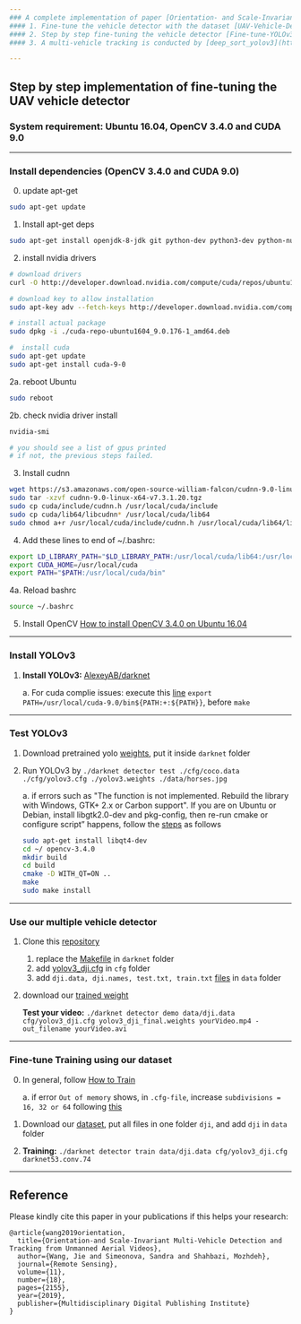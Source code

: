 ```yaml
---
### A complete implementation of paper [Orientation- and Scale-Invariant Multi-Vehicle Detection and Tracking from Unmanned Aerial Videos](http://jiewang.name/publications/rsmdpi2019) is 
#### 1. Fine-tune the vehicle detector with the dataset [UAV-Vehicle-Detection-Dataset](https://github.com/jwangjie/UAV-Vehicle-Detection-Dataset). 
#### 2. Step by step fine-tuning the vehicle detector [Fine-tune-YOLOv3](https://github.com/jwangjie/Fine-tune-YOLOv3).
#### 3. A multi-vehicle tracking is conducted by [deep_sort_yolov3](https://github.com/jwangjie/deep_sort_yolov3).

---
```


## Step by step implementation of fine-tuning the UAV vehicle detector

### System requirement: Ubuntu 16.04, OpenCV 3.4.0 and CUDA 9.0

---
### Install dependencies (OpenCV 3.4.0 and CUDA 9.0)
0. update apt-get   
``` bash 
sudo apt-get update
```
   
1. Install apt-get deps  
``` bash
sudo apt-get install openjdk-8-jdk git python-dev python3-dev python-numpy python3-numpy build-essential python-pip python3-pip python-virtualenv swig python-wheel libcurl3-dev curl   
```

2. install nvidia drivers 
``` bash
# download drivers
curl -O http://developer.download.nvidia.com/compute/cuda/repos/ubuntu1604/x86_64/cuda-repo-ubuntu1604_9.0.176-1_amd64.deb

# download key to allow installation
sudo apt-key adv --fetch-keys http://developer.download.nvidia.com/compute/cuda/repos/ubuntu1604/x86_64/7fa2af80.pub

# install actual package
sudo dpkg -i ./cuda-repo-ubuntu1604_9.0.176-1_amd64.deb

#  install cuda 
sudo apt-get update
sudo apt-get install cuda-9-0   
```    

  2a. reboot Ubuntu
  ```bash
  sudo reboot
  ```    

  2b. check nvidia driver install 
  ``` bash
  nvidia-smi   

  # you should see a list of gpus printed    
  # if not, the previous steps failed.   
  ``` 

3. Install cudnn 

``` bash
wget https://s3.amazonaws.com/open-source-william-falcon/cudnn-9.0-linux-x64-v7.3.1.20.tgz
sudo tar -xzvf cudnn-9.0-linux-x64-v7.3.1.20.tgz
sudo cp cuda/include/cudnn.h /usr/local/cuda/include
sudo cp cuda/lib64/libcudnn* /usr/local/cuda/lib64
sudo chmod a+r /usr/local/cuda/include/cudnn.h /usr/local/cuda/lib64/libcudnn*
```    

4. Add these lines to end of ~/.bashrc:   
``` bash
export LD_LIBRARY_PATH="$LD_LIBRARY_PATH:/usr/local/cuda/lib64:/usr/local/cuda/extras/CUPTI/lib64"
export CUDA_HOME=/usr/local/cuda
export PATH="$PATH:/usr/local/cuda/bin"
```   

4a. Reload bashrc     
``` bash 
source ~/.bashrc
```   

5. Install OpenCV
[How to install OpenCV 3.4.0 on Ubuntu 16.04]( https://www.pytorials.com/how-to-install-opencv340-on-ubuntu1604/)

---

### Install YOLOv3

1. **Install YOLOv3:** [AlexeyAB/darknet](https://github.com/AlexeyAB/darknet)   
   
   a.	For cuda complie issues: execute this [line](https://github.com/pjreddie/darknet/issues/200#issuecomment-329692411) `export     PATH=/usr/local/cuda-9.0/bin${PATH:+:${PATH}}`, before `make`
   
---

### Test YOLOv3 

1. Download pretrained yolo [weights](https://pjreddie.com/media/files/yolov3.weights), put it inside `darknet` folder    
   
2. Run YOLOv3 by `./darknet detector test ./cfg/coco.data ./cfg/yolov3.cfg ./yolov3.weights ./data/horses.jpg`

   a. if errors such as "The function is not implemented. Rebuild the library with Windows, GTK+ 2.x or Carbon support". If you are on Ubuntu or Debian, install libgtk2.0-dev and pkg-config, then re-run cmake or configure script” happens, follow the [steps]( https://stackoverflow.com/questions/14655969/opencv-error-the-function-is-not-implemented?answertab=active#tab-top) as follows
   ``` bash 
   sudo apt-get install libqt4-dev
   cd ~/ opencv-3.4.0
   mkdir build
   cd build
   cmake -D WITH_QT=ON ..
   make
   sudo make install 
   ```   

---

### Use our multiple vehicle detector 

1. Clone this [repository](https://github.com/jwangjie/Fine-tune-YOLOv3) 
   1) replace the [Makefile](https://github.com/jwangjie/Fine-tune-YOLOv3/blob/master/Makefile) in `darknet` folder
   2) add [yolov3_dji.cfg](https://github.com/jwangjie/Fine-tune-YOLOv3/blob/master/cfg/yolov3_dji.cfg) in `cfg` folder
   3) add `dji.data, dji.names, test.txt, train.txt` [files](https://github.com/jwangjie/Fine-tune-YOLOv3/tree/master/data) in `data` folder
2. download our [trained weight](https://drive.google.com/file/d/1xGxTxgevj6UPXTXNsUbt9g3Oogr3pATQ/view)
   
   **Test your video:**  `./darknet detector demo data/dji.data cfg/yolov3_dji.cfg yolov3_dji_final.weights yourVideo.mp4 -out_filename yourVideo.avi`

--- 

### Fine-tune Training using our dataset 

0. In general, follow [How to Train](https://github.com/AlexeyAB/darknet#how-to-train-to-detect-your-custom-objects) 
   
   a. if error `Out of memory` shows, in `.cfg-file`, increase `subdivisions = 16, 32 or 64` following [this](https://github.com/AlexeyAB/darknet/blob/0039fd26786ab5f71d5af725fc18b3f521e7acfd/cfg/yolov3.cfg#L4)

1. Download our [dataset](https://github.com/jwangjie/UAV-Vehicle-Detection-Dataset), put all files in one folder `dji`, and add `dji` in `data` folder
2. **Training:**  `./darknet detector train data/dji.data cfg/yolov3_dji.cfg darknet53.conv.74`

---  

## Reference
Please kindly cite this paper in your publications if this helps your research:

```
@article{wang2019orientation,
  title={Orientation-and Scale-Invariant Multi-Vehicle Detection and Tracking from Unmanned Aerial Videos},
  author={Wang, Jie and Simeonova, Sandra and Shahbazi, Mozhdeh},
  journal={Remote Sensing},
  volume={11},
  number={18},
  pages={2155},
  year={2019},
  publisher={Multidisciplinary Digital Publishing Institute}
}
```
